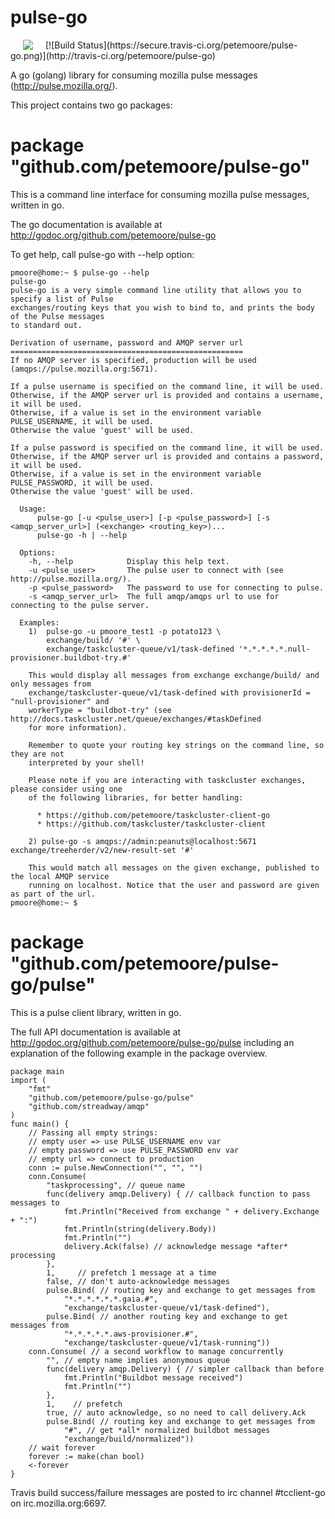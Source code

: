 # pulse-go
<img hspace="20" align="left" src="https://tools.taskcluster.net/lib/assets/taskcluster-120.png" />
[![Build Status](https://secure.travis-ci.org/petemoore/pulse-go.png)](http://travis-ci.org/petemoore/pulse-go)

A go (golang) library for consuming mozilla pulse messages (http://pulse.mozilla.org/).

This project contains two go packages:

# package "github.com/petemoore/pulse-go"

This is a command line interface for consuming mozilla pulse messages, written in go.

The go documentation is available at http://godoc.org/github.com/petemoore/pulse-go

To get help, call pulse-go with --help option:

```
pmoore@home:~ $ pulse-go --help
pulse-go
pulse-go is a very simple command line utility that allows you to specify a list of Pulse
exchanges/routing keys that you wish to bind to, and prints the body of the Pulse messages
to standard out.

Derivation of username, password and AMQP server url
====================================================
If no AMQP server is specified, production will be used (amqps://pulse.mozilla.org:5671).

If a pulse username is specified on the command line, it will be used.
Otherwise, if the AMQP server url is provided and contains a username, it will be used.
Otherwise, if a value is set in the environment variable PULSE_USERNAME, it will be used.
Otherwise the value 'guest' will be used.

If a pulse password is specified on the command line, it will be used.
Otherwise, if the AMQP server url is provided and contains a password, it will be used.
Otherwise, if a value is set in the environment variable PULSE_PASSWORD, it will be used.
Otherwise the value 'guest' will be used.

  Usage:
      pulse-go [-u <pulse_user>] [-p <pulse_password>] [-s <amqp_server_url>] (<exchange> <routing_key>)...
      pulse-go -h | --help

  Options:
    -h, --help            Display this help text.
    -u <pulse_user>       The pulse user to connect with (see http://pulse.mozilla.org/).
    -p <pulse_password>   The password to use for connecting to pulse.
    -s <amqp_server_url>  The full amqp/amqps url to use for connecting to the pulse server.

  Examples:
    1)  pulse-go -u pmoore_test1 -p potato123 \
        exchange/build/ '#' \
        exchange/taskcluster-queue/v1/task-defined '*.*.*.*.*.null-provisioner.buildbot-try.#'

    This would display all messages from exchange exchange/build/ and only messages from
    exchange/taskcluster-queue/v1/task-defined with provisionerId = "null-provisioner" and
    workerType = "buildbot-try" (see http://docs.taskcluster.net/queue/exchanges/#taskDefined
    for more information).

    Remember to quote your routing key strings on the command line, so they are not
    interpreted by your shell!

    Please note if you are interacting with taskcluster exchanges, please consider using one
    of the following libraries, for better handling:

      * https://github.com/petemoore/taskcluster-client-go
      * https://github.com/taskcluster/taskcluster-client

    2) pulse-go -s amqps://admin:peanuts@localhost:5671 exchange/treeherder/v2/new-result-set '#'

    This would match all messages on the given exchange, published to the local AMQP service
    running on localhost. Notice that the user and password are given as part of the url.
pmoore@home:~ $ 
```

# package "github.com/petemoore/pulse-go/pulse"

This is a pulse client library, written in go.

The full API documentation is available at http://godoc.org/github.com/petemoore/pulse-go/pulse
including an explanation of the following example in the package overview.

```
package main
import (
	"fmt"
	"github.com/petemoore/pulse-go/pulse"
	"github.com/streadway/amqp"
)
func main() {
	// Passing all empty strings:
	// empty user => use PULSE_USERNAME env var
	// empty password => use PULSE_PASSWORD env var
	// empty url => connect to production
	conn := pulse.NewConnection("", "", "")
	conn.Consume(
		"taskprocessing", // queue name
		func(delivery amqp.Delivery) { // callback function to pass messages to
			fmt.Println("Received from exchange " + delivery.Exchange + ":")
			fmt.Println(string(delivery.Body))
			fmt.Println("")
			delivery.Ack(false) // acknowledge message *after* processing
		},
		1,     // prefetch 1 message at a time
		false, // don't auto-acknowledge messages
		pulse.Bind( // routing key and exchange to get messages from
			"*.*.*.*.*.*.gaia.#",
			"exchange/taskcluster-queue/v1/task-defined"),
		pulse.Bind( // another routing key and exchange to get messages from
			"*.*.*.*.*.aws-provisioner.#",
			"exchange/taskcluster-queue/v1/task-running"))
	conn.Consume( // a second workflow to manage concurrently
		"", // empty name implies anonymous queue
		func(delivery amqp.Delivery) { // simpler callback than before
			fmt.Println("Buildbot message received")
			fmt.Println("")
		},
		1,    // prefetch
		true, // auto acknowledge, so no need to call delivery.Ack
		pulse.Bind( // routing key and exchange to get messages from
			"#", // get *all* normalized buildbot messages
			"exchange/build/normalized"))
	// wait forever
	forever := make(chan bool)
	<-forever
}
```

Travis build success/failure messages are posted to irc channel #tcclient-go on irc.mozilla.org:6697.

